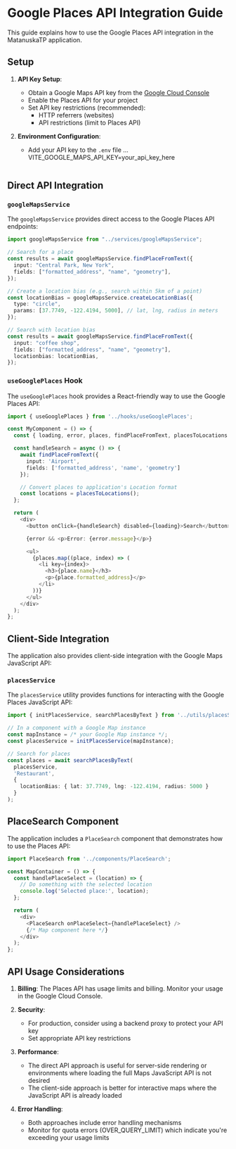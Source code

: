 # Google Places API Integration Guide

This guide explains how to use the Google Places API integration in the MatanuskaTP application.

## Setup

1. **API Key Setup**:
   - Obtain a Google Maps API key from the [Google Cloud Console](https://console.cloud.google.com/)
   - Enable the Places API for your project
   - Set API key restrictions (recommended):
     - HTTP referrers (websites)
     - API restrictions (limit to Places API)

2. **Environment Configuration**:
   - Add your API key to the `.env` file
   ...
   VITE_GOOGLE_MAPS_API_KEY=your_api_key_here
   ```

## Direct API Integration

### `googleMapsService`

The `googleMapsService` provides direct access to the Google Places API endpoints:

```typescript
import googleMapsService from "../services/googleMapsService";

// Search for a place
const results = await googleMapsService.findPlaceFromText({
  input: "Central Park, New York",
  fields: ["formatted_address", "name", "geometry"],
});

// Create a location bias (e.g., search within 5km of a point)
const locationBias = googleMapsService.createLocationBias({
  type: "circle",
  params: [37.7749, -122.4194, 5000], // lat, lng, radius in meters
});

// Search with location bias
const results = await googleMapsService.findPlaceFromText({
  input: "coffee shop",
  fields: ["formatted_address", "name", "geometry"],
  locationbias: locationBias,
});
```

### `useGooglePlaces` Hook

The `useGooglePlaces` hook provides a React-friendly way to use the Google Places API:

```typescript
import { useGooglePlaces } from '../hooks/useGooglePlaces';

const MyComponent = () => {
  const { loading, error, places, findPlaceFromText, placesToLocations } = useGooglePlaces();

  const handleSearch = async () => {
    await findPlaceFromText({
      input: 'Airport',
      fields: ['formatted_address', 'name', 'geometry']
    });

    // Convert places to application's Location format
    const locations = placesToLocations();
  };

  return (
    <div>
      <button onClick={handleSearch} disabled={loading}>Search</button>

      {error && <p>Error: {error.message}</p>}

      <ul>
        {places.map((place, index) => (
          <li key={index}>
            <h3>{place.name}</h3>
            <p>{place.formatted_address}</p>
          </li>
        ))}
      </ul>
    </div>
  );
};
```

## Client-Side Integration

The application also provides client-side integration with the Google Maps JavaScript API:

### `placesService`

The `placesService` utility provides functions for interacting with the Google Places JavaScript API:

```typescript
import { initPlacesService, searchPlacesByText } from '../utils/placesService';

// In a component with a Google Map instance
const mapInstance = /* your Google Map instance */;
const placesService = initPlacesService(mapInstance);

// Search for places
const places = await searchPlacesByText(
  placesService,
  'Restaurant',
  {
    locationBias: { lat: 37.7749, lng: -122.4194, radius: 5000 }
  }
);
```

## PlaceSearch Component

The application includes a `PlaceSearch` component that demonstrates how to use the Places API:

```typescript
import PlaceSearch from '../components/PlaceSearch';

const MapContainer = () => {
  const handlePlaceSelect = (location) => {
    // Do something with the selected location
    console.log('Selected place:', location);
  };

  return (
    <div>
      <PlaceSearch onPlaceSelect={handlePlaceSelect} />
      {/* Map component here */}
    </div>
  );
};
```

## API Usage Considerations

1. **Billing**: The Places API has usage limits and billing. Monitor your usage in the Google Cloud Console.

2. **Security**:
   - For production, consider using a backend proxy to protect your API key
   - Set appropriate API key restrictions

3. **Performance**:
   - The direct API approach is useful for server-side rendering or environments where loading the full Maps JavaScript API is not desired
   - The client-side approach is better for interactive maps where the JavaScript API is already loaded

4. **Error Handling**:
   - Both approaches include error handling mechanisms
   - Monitor for quota errors (OVER_QUERY_LIMIT) which indicate you're exceeding your usage limits

